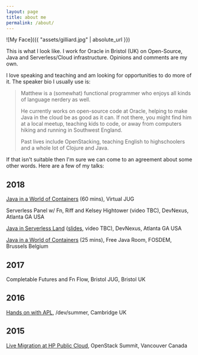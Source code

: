```yaml
---
layout: page
title: about me
permalink: /about/
---
```


![My Face]({{ "assets/gilliard.jpg" | absolute_url }})

This is what I look like. I work for Oracle in Bristol (UK) on Open-Source, Java and Serverless/Cloud infrastructure. Opinions and comments are my own.

I love speaking and teaching and am looking for opportunities to do more of it.  The speaker bio I usually use is:

> Matthew is a (somewhat) functional programmer who enjoys all kinds of language nerdery as well.
>
> He currently works on open-source code at Oracle, helping to make Java in the cloud be as good as it can. If not there, you might find him at a local meetup, teaching kids to code, or away from computers hiking and running in Southwest England.
> 
> Past lives include OpenStacking, teaching English to highschoolers and a whole lot of Clojure and Java.

If that isn't suitable then I'm sure we can come to an agreement about some other words. Here are a few of my talks:

## 2018

[Java in a World of Containers](https://www.youtube.com/watch?v=2TwjNcrfjKM) (60 mins), Virtual JUG

Serverless Panel w/ Fn, Riff and Kelsey Hightower (video TBC), DevNexus, Atlanta GA USA

[Java in Serverless Land](https://devnexus.com/presentations/1556) ([slides](https://mjg123.github.io/presentations/DevNexus-2018-Java-In-Serverless-Land.html), video TBC), DevNexus, Atlanta GA USA

[Java in a World of Containers](https://www.youtube.com/watch?v=s3NZcKtg-5c) (25 mins), Free Java Room, FOSDEM, Brussels Belgium

## 2017

Completable Futures and Fn Flow, Bristol JUG, Bristol UK

## 2016

[Hands on with APL](http://devcycles.net/2016/summer/sessions/index.php?session=101), /dev/summer, Cambridge UK

## 2015

[Live Migration at HP Public Cloud](https://www.openstack.org/videos/vancouver-2015/live-migration-at-hp-public-cloud), OpenStack Summit, Vancouver Canada
